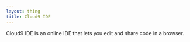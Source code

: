 ```yaml
---
layout: thing
title: Cloud9 IDE
---
```

Cloud9 IDE is an online IDE that lets you edit and share code in a browser.